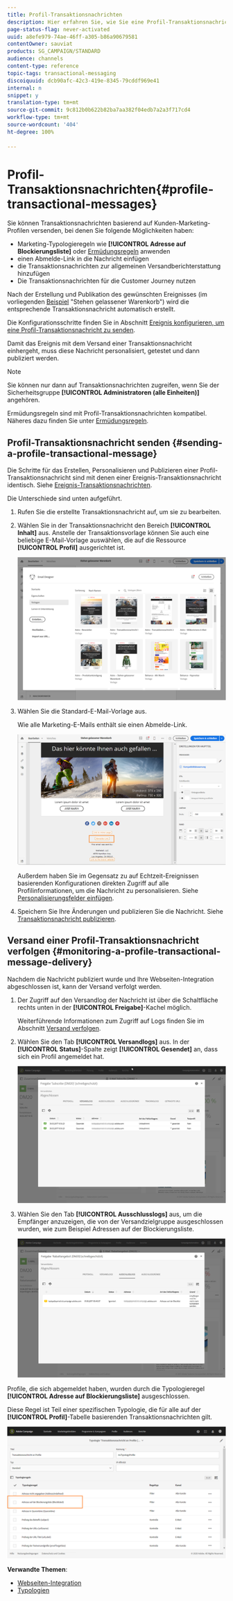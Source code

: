 ```yaml
---
title: Profil-Transaktionsnachrichten
description: Hier erfahren Sie, wie Sie eine Profil-Transaktionsnachricht erstellen und publizieren können.
page-status-flag: never-activated
uuid: a8efe979-74ae-46ff-a305-b86a90679581
contentOwner: sauviat
products: SG_CAMPAIGN/STANDARD
audience: channels
content-type: reference
topic-tags: transactional-messaging
discoiquuid: dcb90afc-42c3-419e-8345-79cddf969e41
internal: n
snippet: y
translation-type: tm+mt
source-git-commit: 9c812b0b622b82ba7aa382f04edb7a2a3f717cd4
workflow-type: tm+mt
source-wordcount: '404'
ht-degree: 100%

---
```



# Profil-Transaktionsnachrichten{#profile-transactional-messages}

Sie können Transaktionsnachrichten basierend auf Kunden-Marketing-Profilen versenden, bei denen Sie folgende Möglichkeiten haben:

* Marketing-Typologieregeln wie **[!UICONTROL Adresse auf Blockierungsliste]** oder [Ermüdungsregeln](../../sending/using/fatigue-rules.md) anwenden
* einen Abmelde-Link in die Nachricht einfügen
* die Transaktionsnachrichten zur allgemeinen Versandberichterstattung hinzufügen
* Die Transaktionsnachrichten für die Customer Journey nutzen

Nach der Erstellung und Publikation des gewünschten Ereignisses (im vorliegenden [Beispiel](../../channels/using/getting-started-with-transactional-msg.md#transactional-messaging-operating-principle) &quot;Stehen gelassener Warenkorb&quot;) wird die entsprechende Transaktionsnachricht automatisch erstellt.

Die Konfigurationsschritte finden Sie in Abschnitt [Ereignis konfigurieren, um eine Profil-Transaktionsnachricht zu senden](../../administration/using/configuring-transactional-messaging.md#use-case--configuring-an-event-to-send-a-transactional-message).

Damit das Ereignis mit dem Versand einer Transaktionsnachricht einhergeht, muss diese Nachricht personalisiert, getestet und dann publiziert werden.

>[!NOTE]
>
>Sie können nur dann auf Transaktionsnachrichten zugreifen, wenn Sie der Sicherheitsgruppe **[!UICONTROL Administratoren (alle Einheiten)]** angehören.
>
>Ermüdungsregeln sind mit Profil-Transaktionsnachrichten kompatibel. Näheres dazu finden Sie unter [Ermüdungsregeln](../../sending/using/fatigue-rules.md).

## Profil-Transaktionsnachricht senden     {#sending-a-profile-transactional-message}

Die Schritte für das Erstellen, Personalisieren und Publizieren einer Profil-Transaktionsnachricht sind mit denen einer Ereignis-Transaktionsnachricht identisch. Siehe [Ereignis-Transaktionsnachrichten](../../channels/using/event-transactional-messages.md).

Die Unterschiede sind unten aufgeführt.

1. Rufen Sie die erstellte Transaktionsnachricht auf, um sie zu bearbeiten.
1. Wählen Sie in der Transaktionsnachricht den Bereich **[!UICONTROL Inhalt]** aus. Anstelle der Transaktionsvorlage können Sie auch eine beliebige E-Mail-Vorlage auswählen, die auf die Ressource **[!UICONTROL Profil]** ausgerichtet ist.

   ![](assets/message-center_marketing_templates.png)

1. Wählen Sie die Standard-E-Mail-Vorlage aus.

   Wie alle Marketing-E-Mails enthält sie einen Abmelde-Link.

   ![](assets/message-center_marketing_perso_unsubscription.png)

   Außerdem haben Sie im Gegensatz zu auf Echtzeit-Ereignissen basierenden Konfigurationen direkten Zugriff auf alle Profilinformationen, um die Nachricht zu personalisieren. Siehe [Personalisierungsfelder einfügen](../../designing/using/personalization.md#inserting-a-personalization-field).

1. Speichern Sie Ihre Änderungen und publizieren Sie die Nachricht. Siehe [Transaktionsnachricht publizieren](../../channels/using/event-transactional-messages.md#publishing-a-transactional-message).

## Versand einer Profil-Transaktionsnachricht verfolgen     {#monitoring-a-profile-transactional-message-delivery}

Nachdem die Nachricht publiziert wurde und Ihre Webseiten-Integration abgeschlossen ist, kann der Versand verfolgt werden.

1. Der Zugriff auf den Versandlog der Nachricht ist über die Schaltfläche rechts unten in der **[!UICONTROL Freigabe]**-Kachel möglich.

   Weiterführende Informationen zum Zugriff auf Logs finden Sie im Abschnitt [Versand verfolgen](../../sending/using/monitoring-a-delivery.md).

1. Wählen Sie den Tab **[!UICONTROL Versandlogs]** aus. In der **[!UICONTROL Status]**-Spalte zeigt **[!UICONTROL Gesendet]** an, dass sich ein Profil angemeldet hat.

   ![](assets/message-center_marketing_sending_logs.png)

1. Wählen Sie den Tab **[!UICONTROL Ausschlusslogs]** aus, um die Empfänger anzuzeigen, die von der Versandzielgruppe ausgeschlossen wurden, wie zum Beispiel Adressen auf der Blockierungsliste.

   ![](assets/message-center_marketing_exclusion_logs.png)

Profile, die sich abgemeldet haben, wurden durch die Typologieregel **[!UICONTROL Adresse auf Blockierungsliste]** ausgeschlossen.

Diese Regel ist Teil einer spezifischen Typologie, die für alle auf der **[!UICONTROL Profil]**-Tabelle basierenden Transaktionsnachrichten gilt.

![](assets/message-center_marketing_typology.png)

**Verwandte Themen**:

* [Webseiten-Integration](../../administration/using/configuring-transactional-messaging.md#integrating-the-triggering-of-the-event-in-a-website)
* [Typologien](../../sending/using/about-typology-rules.md)
